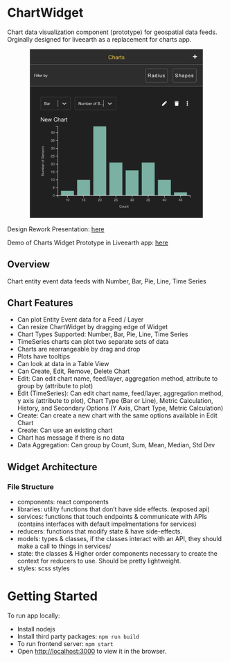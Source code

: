 
# ChartWidget
Chart data visualization component (prototype) for geospatial data feeds. Orginally designed for liveearth as a replacement for charts app.

<p align="center">
  <img src="./media/ChartExampleUI.png" alt="Charts Example UI" width="400">
</p>

Design Rework Presentation: [here](https://docs.google.com/presentation/d/1XuBSfyKTM-RdB8HzKc5j1Ga_krAomEZZXqDqXoEVPqo/edit?usp=sharing)

Demo of Charts Widget Prototype in Liveearth app: [here](https://drive.google.com/file/d/19Vsk0IXWofrrRB2lrHm07c0SLMpBVQHm/view?usp=share_link) 


## Overview
Chart entity event data feeds with Number, Bar, Pie, Line, Time Series

## Chart Features

- Can plot Entity Event data for a Feed / Layer
- Can resize ChartWidget by dragging edge of Widget
- Chart Types Supported: Number, Bar, Pie, Line, Time Series
- TimeSeries charts can plot two separate sets of data
- Charts are rearrangeable by drag and drop
- Plots have tooltips 
- Can look at data in a Table View
- Can Create, Edit, Remove, Delete Chart
- Edit: Can edit chart name, feed/layer, aggregation method, attribute to group by (attribute to plot)
- Edit (TimeSeries): Can edit chart name, feed/layer, aggregation method, y axis (attribute to plot), Chart Type (Bar or Line), Metric Calculation, History, and Secondary Options (Y Axis, Chart Type, Metric Calculation)
- Create: Can create a new chart with the same options available in Edit Chart
- Create: Can use an existing chart 
- Chart has message if there is no data 
- Data Aggregation: Can group by Count, Sum, Mean, Median, Std Dev

## Widget Architecture

### File Structure 
- components: react components 
- libraries:  utility functions that don’t have side effects. (exposed api)
- services:  functions that touch endpoints & communicate with APIs (contains interfaces with default impelmentations for services)
- reducers:  functions that modify state & have side-effects.
- models:  types & classes, if the classes interact with an API, they should make a call to things in services/
- state: the classes & Higher order components necessary to create the context for reducers to use. Should be pretty lightweight. 
- styles: scss styles

# Getting Started 

To run app locally:

- Install nodejs
- Install third party packages: `npm run build`
- To run frontend server: `npm start`
- Open [http://localhost:3000](http://localhost:3000) to view it in the browser.
